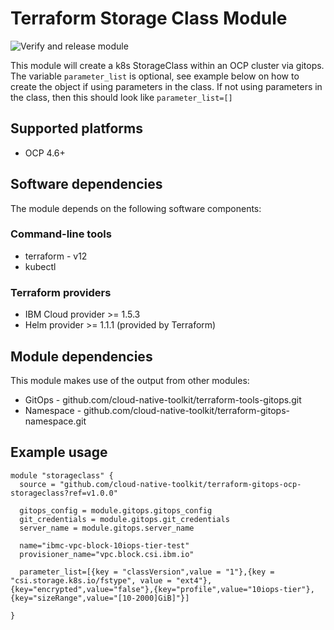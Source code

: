# Terraform Storage Class Module

![Verify and release module](https://github.com/cloud-native-toolkit/terraform-gitops-ocp-storageclass/workflows/Verify%20and%20release%20module/badge.svg)


This module will create a k8s StorageClass within an OCP cluster via gitops.  
The variable `parameter_list` is optional, see example below on how to create the object if using parameters in the class.  If not using parameters in the class, then this should look like `parameter_list=[]`

## Supported platforms

- OCP 4.6+

## Software dependencies

The module depends on the following software components:

### Command-line tools

- terraform - v12
- kubectl

### Terraform providers

- IBM Cloud provider >= 1.5.3
- Helm provider >= 1.1.1 (provided by Terraform)


## Module dependencies

This module makes use of the output from other modules:

- GitOps - github.com/cloud-native-toolkit/terraform-tools-gitops.git
- Namespace - github.com/cloud-native-toolkit/terraform-gitops-namespace.git


## Example usage

```hcl-terraform
module "storageclass" {
  source = "github.com/cloud-native-toolkit/terraform-gitops-ocp-storageclass?ref=v1.0.0"

  gitops_config = module.gitops.gitops_config
  git_credentials = module.gitops.git_credentials
  server_name = module.gitops.server_name
  
  name="ibmc-vpc-block-10iops-tier-test"
  provisioner_name="vpc.block.csi.ibm.io"
 
  parameter_list=[{key = "classVersion",value = "1"},{key = "csi.storage.k8s.io/fstype", value = "ext4"}, {key="encrypted",value="false"},{key="profile",value="10iops-tier"},{key="sizeRange",value="[10-2000]GiB]"}]

}
```

